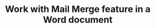 ﻿---
title: "Work with Mail Merge feature in a Word document"
type: docs
url: /mail-merge/
description: "Work with Mail Merge feature in a Word document"
weight: 160
---

